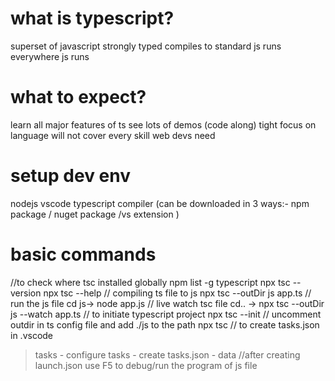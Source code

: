 # what is typescript?
superset of javascript
strongly typed
compiles to standard js
runs everywhere js runs

# what to expect?
learn all major features of ts
see lots of demos (code along)
tight focus on language
will not cover every skill web devs need

# setup dev env
nodejs
vscode
typescript compiler
(can be downloaded in 3 ways:- npm package / nuget package /vs extension )

# basic commands
//to check where tsc installed globally 
npm list -g typescript
npx tsc --version
npx tsc --help
// compiling ts file to js
npx tsc --outDir js app.ts
// run the js file 
cd js-> node app.js
// live watch tsc file
cd.. -> npx tsc --outDir js --watch app.ts
// to initiate typescript project
npx tsc --init
// uncomment outdir in ts config file and add ./js to the path
npx tsc 
// to create tasks.json in .vscode
>tasks - configure tasks - create tasks.json - data
//after creating launch.json 
use F5 to debug/run the program of js file

